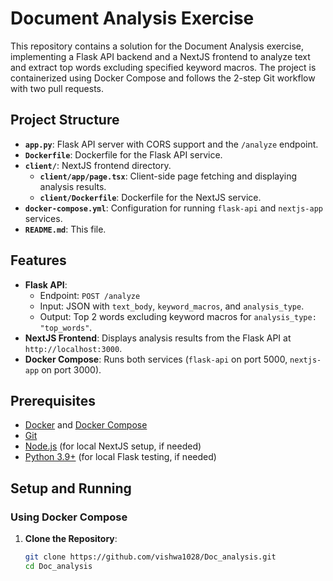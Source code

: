 # Document Analysis Exercise

This repository contains a solution for the Document Analysis exercise, implementing a Flask API backend and a NextJS frontend to analyze text and extract top words excluding specified keyword macros. The project is containerized using Docker Compose and follows the 2-step Git workflow with two pull requests.

## Project Structure

- **`app.py`**: Flask API server with CORS support and the `/analyze` endpoint.
- **`Dockerfile`**: Dockerfile for the Flask API service.
- **`client/`**: NextJS frontend directory.
  - **`client/app/page.tsx`**: Client-side page fetching and displaying analysis results.
  - **`client/Dockerfile`**: Dockerfile for the NextJS service.
- **`docker-compose.yml`**: Configuration for running `flask-api` and `nextjs-app` services.
- **`README.md`**: This file.

## Features

- **Flask API**: 
  - Endpoint: `POST /analyze`
  - Input: JSON with `text_body`, `keyword_macros`, and `analysis_type`.
  - Output: Top 2 words excluding keyword macros for `analysis_type: "top_words"`.
- **NextJS Frontend**: Displays analysis results from the Flask API at `http://localhost:3000`.
- **Docker Compose**: Runs both services (`flask-api` on port 5000, `nextjs-app` on port 3000).

## Prerequisites

- [Docker](https://www.docker.com/get-started) and [Docker Compose](https://docs.docker.com/compose/install/)
- [Git](https://git-scm.com/downloads)
- [Node.js](https://nodejs.org/) (for local NextJS setup, if needed)
- [Python 3.9+](https://www.python.org/downloads/) (for local Flask testing, if needed)

## Setup and Running

### Using Docker Compose
1. **Clone the Repository**:
   ```bash
   git clone https://github.com/vishwa1028/Doc_analysis.git
   cd Doc_analysis
